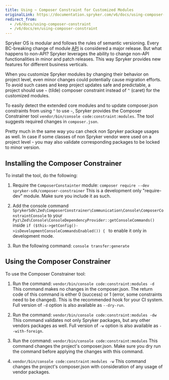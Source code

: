 ```yaml
---
title: Using ~ Composer Constraint for Customized Modules
originalLink: https://documentation.spryker.com/v6/docs/using-composer-constraint
redirect_from:
  - /v6/docs/using-composer-constraint
  - /v6/docs/en/using-composer-constraint
---
```


Spryker OS is modular and follows the rules of semantic versioning. Every BC-breaking change of module [API](https://documentation.spryker.com/docs/definition-api) is considered a major release. But what happens to non-API? Spryker leverages the ability to change non-API functionalities in minor and patch releases. This way Spryker provides new features for different business verticals.

When you customize Spryker modules by changing their behavior on project level, even minor changes could potentially cause migration efforts. To avoid such cases and keep project updates safe and predictable, a project should use `~` (tilde) composer constraint instead of `^` (caret) for the customized modules.

To easily detect the extended core modules and to update composer.json constraints from using `^` to use `~`, Spryker provides the Composer Constrainer tool `vendor/bin/console code:constraint:modules`. The tool suggests required changes in `composer.json`.

Pretty much in the same way you can check non Spryker package usages as well. In case if some classes of non Spryker vendor were used on a project level - you may also validate corresponding packages to be locked to minor version.

## Installing the Composer Constrainer

To install the tool, do the following:

1. Require the `ComposerConstainter` module:
`composer require --dev spryker-sdk/composer-constrainer`
This is a development only "require-dev" module. Make sure you include it as such.

2. Add the console command `SprykerSdk\Zed\ComposerConstrainer\Communication\Console\ComposerConstraintConsole` to your `Pyz\Zed\Console\ConsoleDependencyProvider::getConsoleCommands()` inside `if ($this->getConfig()->isDevelopmentConsoleCommandsEnabled()) {
` to enable it only in development mode.

3. Run the following command:
`console transfer:generate`

## Using the Composer Constrainer
To use the Composer Constrainer tool:

1. Run the command:
`vendor/bin/console code:constraint:modules -d`
This command makes no changes in the composer.json. The return code of this command is either 0 (success) or 1 (error, some constraints need to be changed). This is the recommended hook for your CI system. Full version of `-d` option is also available as `--dry-run`.

2. Run the command:
`vendor/bin/console code:constraint:modules -dw`
This command validates not only Spryker packages, but any other vendors packages as well. Full version of `-w` option is also available as `--with-foreign`.

3. Run the command:
`vendor/bin/console code:constraint:modules`
This command changes the project's composer.json. Make sure you dry run the command before applying the changes with this command.

4. `vendor/bin/console code:constraint:modules -w`
This command changes the project's composer.json with consideration of any usage of vendor packages.

